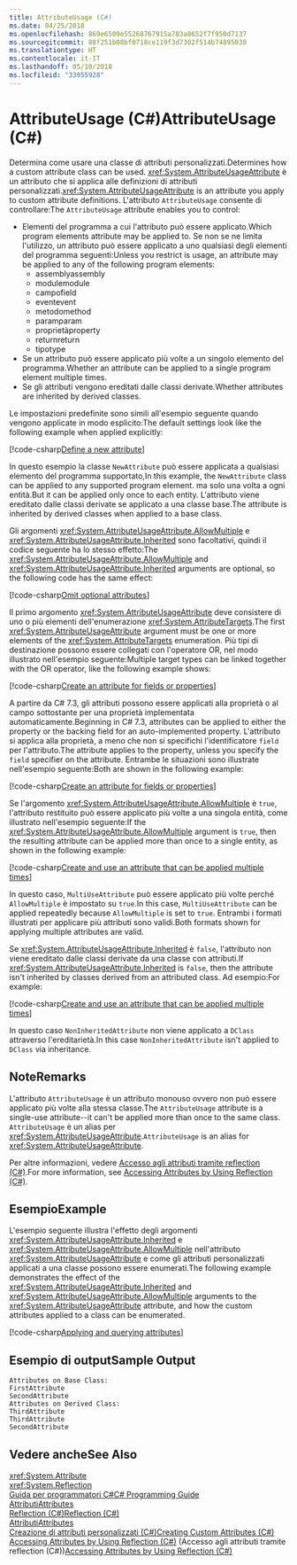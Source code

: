 ```yaml
---
title: AttributeUsage (C#)
ms.date: 04/25/2018
ms.openlocfilehash: 869e6509e55268767915a783a8652f7f950d7137
ms.sourcegitcommit: 88f251b08bf0718ce119f3d7302f514b74895038
ms.translationtype: HT
ms.contentlocale: it-IT
ms.lasthandoff: 05/10/2018
ms.locfileid: "33955928"
---
```

# <a name="attributeusage-c"></a><span data-ttu-id="8192e-102">AttributeUsage (C#)</span><span class="sxs-lookup"><span data-stu-id="8192e-102">AttributeUsage (C#)</span></span>

<span data-ttu-id="8192e-103">Determina come usare una classe di attributi personalizzati.</span><span class="sxs-lookup"><span data-stu-id="8192e-103">Determines how a custom attribute class can be used.</span></span> <span data-ttu-id="8192e-104"><xref:System.AttributeUsageAttribute> è un attributo che si applica alle definizioni di attributi personalizzati.</span><span class="sxs-lookup"><span data-stu-id="8192e-104"><xref:System.AttributeUsageAttribute> is an attribute you apply to custom attribute definitions.</span></span> <span data-ttu-id="8192e-105">L'attributo `AttributeUsage` consente di controllare:</span><span class="sxs-lookup"><span data-stu-id="8192e-105">The `AttributeUsage` attribute enables you to control:</span></span>

- <span data-ttu-id="8192e-106">Elementi del programma a cui l'attributo può essere applicato.</span><span class="sxs-lookup"><span data-stu-id="8192e-106">Which program elements attribute may be applied to.</span></span> <span data-ttu-id="8192e-107">Se non se ne limita l'utilizzo, un attributo può essere applicato a uno qualsiasi degli elementi del programma seguenti:</span><span class="sxs-lookup"><span data-stu-id="8192e-107">Unless you restrict is usage, an attribute may be applied to any of the following program elements:</span></span>
  - <span data-ttu-id="8192e-108">assembly</span><span class="sxs-lookup"><span data-stu-id="8192e-108">assembly</span></span>
  - <span data-ttu-id="8192e-109">module</span><span class="sxs-lookup"><span data-stu-id="8192e-109">module</span></span>
  - <span data-ttu-id="8192e-110">campo</span><span class="sxs-lookup"><span data-stu-id="8192e-110">field</span></span>
  - <span data-ttu-id="8192e-111">event</span><span class="sxs-lookup"><span data-stu-id="8192e-111">event</span></span>
  - <span data-ttu-id="8192e-112">metodo</span><span class="sxs-lookup"><span data-stu-id="8192e-112">method</span></span>
  - <span data-ttu-id="8192e-113">param</span><span class="sxs-lookup"><span data-stu-id="8192e-113">param</span></span>
  - <span data-ttu-id="8192e-114">proprietà</span><span class="sxs-lookup"><span data-stu-id="8192e-114">property</span></span>
  - <span data-ttu-id="8192e-115">return</span><span class="sxs-lookup"><span data-stu-id="8192e-115">return</span></span>
  - <span data-ttu-id="8192e-116">tipo</span><span class="sxs-lookup"><span data-stu-id="8192e-116">type</span></span>
- <span data-ttu-id="8192e-117">Se un attributo può essere applicato più volte a un singolo elemento del programma.</span><span class="sxs-lookup"><span data-stu-id="8192e-117">Whether an attribute can be applied to a single program element multiple times.</span></span>
- <span data-ttu-id="8192e-118">Se gli attributi vengono ereditati dalle classi derivate.</span><span class="sxs-lookup"><span data-stu-id="8192e-118">Whether attributes are inherited by derived classes.</span></span>

<span data-ttu-id="8192e-119">Le impostazioni predefinite sono simili all'esempio seguente quando vengono applicate in modo esplicito:</span><span class="sxs-lookup"><span data-stu-id="8192e-119">The default settings look like the following example when applied explicitly:</span></span>

[!code-csharp[Define a new attribute](../../../../../samples/snippets/csharp/attributes/NewAttribute.cs#1)]

<span data-ttu-id="8192e-120">In questo esempio la classe `NewAttribute` può essere applicata a qualsiasi elemento del programma supportato,</span><span class="sxs-lookup"><span data-stu-id="8192e-120">In this example, the `NewAttribute` class can be applied to any supported program element.</span></span> <span data-ttu-id="8192e-121">ma solo una volta a ogni entità.</span><span class="sxs-lookup"><span data-stu-id="8192e-121">But it can be applied only once to each entity.</span></span> <span data-ttu-id="8192e-122">L'attributo viene ereditato dalle classi derivate se applicato a una classe base.</span><span class="sxs-lookup"><span data-stu-id="8192e-122">The attribute is inherited by derived classes when applied to a base class.</span></span>

<span data-ttu-id="8192e-123">Gli argomenti <xref:System.AttributeUsageAttribute.AllowMultiple> e <xref:System.AttributeUsageAttribute.Inherited> sono facoltativi, quindi il codice seguente ha lo stesso effetto:</span><span class="sxs-lookup"><span data-stu-id="8192e-123">The <xref:System.AttributeUsageAttribute.AllowMultiple> and <xref:System.AttributeUsageAttribute.Inherited> arguments are optional, so the following code has the same effect:</span></span>

[!code-csharp[Omit optional attributes](../../../../../samples/snippets/csharp/attributes/NewAttribute.cs#2)]

<span data-ttu-id="8192e-124">Il primo argomento <xref:System.AttributeUsageAttribute> deve consistere di uno o più elementi dell'enumerazione <xref:System.AttributeTargets>.</span><span class="sxs-lookup"><span data-stu-id="8192e-124">The first <xref:System.AttributeUsageAttribute> argument must be one or more elements of the <xref:System.AttributeTargets> enumeration.</span></span> <span data-ttu-id="8192e-125">Più tipi di destinazione possono essere collegati con l'operatore OR, nel modo illustrato nell'esempio seguente:</span><span class="sxs-lookup"><span data-stu-id="8192e-125">Multiple target types can be linked together with the OR operator, like the following example shows:</span></span>

[!code-csharp[Create an attribute for fields or properties](../../../../../samples/snippets/csharp/attributes/NewPropertyOrFieldAttribute.cs#1)]

<span data-ttu-id="8192e-126">A partire da C# 7.3, gli attributi possono essere applicati alla proprietà o al campo sottostante per una proprietà implementata automaticamente.</span><span class="sxs-lookup"><span data-stu-id="8192e-126">Beginning in C# 7.3, attributes can be applied to either the property or the backing field for an auto-implemented property.</span></span> <span data-ttu-id="8192e-127">L'attributo si applica alla proprietà, a meno che non si specifichi l'identificatore `field` per l'attributo.</span><span class="sxs-lookup"><span data-stu-id="8192e-127">The attribute applies to the property, unless you specify the `field` specifier on the attribute.</span></span> <span data-ttu-id="8192e-128">Entrambe le situazioni sono illustrate nell'esempio seguente:</span><span class="sxs-lookup"><span data-stu-id="8192e-128">Both are shown in the following example:</span></span>

[!code-csharp[Create an attribute for fields or properties](../../../../../samples/snippets/csharp/attributes/NewPropertyOrFieldAttribute.cs#2)]

<span data-ttu-id="8192e-129">Se l'argomento <xref:System.AttributeUsageAttribute.AllowMultiple> è `true`, l'attributo restituito può essere applicato più volte a una singola entità, come illustrato nell'esempio seguente:</span><span class="sxs-lookup"><span data-stu-id="8192e-129">If the <xref:System.AttributeUsageAttribute.AllowMultiple> argument is `true`, then the resulting attribute can be applied more than once to a single entity, as shown in the following example:</span></span>

[!code-csharp[Create and use an attribute that can be applied multiple times](../../../../../samples/snippets/csharp/attributes/MultiUseAttribute.cs#1)]

<span data-ttu-id="8192e-130">In questo caso, `MultiUseAttribute` può essere applicato più volte perché `AllowMultiple` è impostato su `true`.</span><span class="sxs-lookup"><span data-stu-id="8192e-130">In this case, `MultiUseAttribute` can be applied repeatedly because `AllowMultiple` is set to `true`.</span></span> <span data-ttu-id="8192e-131">Entrambi i formati illustrati per applicare più attributi sono validi.</span><span class="sxs-lookup"><span data-stu-id="8192e-131">Both formats shown for applying multiple attributes are valid.</span></span>

<span data-ttu-id="8192e-132">Se <xref:System.AttributeUsageAttribute.Inherited> è `false`, l'attributo non viene ereditato dalle classi derivate da una classe con attributi.</span><span class="sxs-lookup"><span data-stu-id="8192e-132">If <xref:System.AttributeUsageAttribute.Inherited> is `false`, then the attribute isn't inherited by classes derived from an attributed class.</span></span> <span data-ttu-id="8192e-133">Ad esempio:</span><span class="sxs-lookup"><span data-stu-id="8192e-133">For example:</span></span>

[!code-csharp[Create and use an attribute that can be applied multiple times](../../../../../samples/snippets/csharp/attributes/NonInheritedAttribute.cs#1)]

<span data-ttu-id="8192e-134">In questo caso `NonInheritedAttribute` non viene applicato a `DClass` attraverso l'ereditarietà.</span><span class="sxs-lookup"><span data-stu-id="8192e-134">In this case `NonInheritedAttribute` isn't applied to `DClass` via inheritance.</span></span>

## <a name="remarks"></a><span data-ttu-id="8192e-135">Note</span><span class="sxs-lookup"><span data-stu-id="8192e-135">Remarks</span></span>

<span data-ttu-id="8192e-136">L'attributo `AttributeUsage` è un attributo monouso ovvero non può essere applicato più volte alla stessa classe.</span><span class="sxs-lookup"><span data-stu-id="8192e-136">The `AttributeUsage` attribute is a single-use attribute--it can't be applied more than once to the same class.</span></span> <span data-ttu-id="8192e-137">`AttributeUsage` è un alias per <xref:System.AttributeUsageAttribute>.</span><span class="sxs-lookup"><span data-stu-id="8192e-137">`AttributeUsage` is an alias for <xref:System.AttributeUsageAttribute>.</span></span>

<span data-ttu-id="8192e-138">Per altre informazioni, vedere [Accesso agli attributi tramite reflection (C#)](accessing-attributes-by-using-reflection.md).</span><span class="sxs-lookup"><span data-stu-id="8192e-138">For more information, see [Accessing Attributes by Using Reflection (C#)](accessing-attributes-by-using-reflection.md).</span></span>

## <a name="example"></a><span data-ttu-id="8192e-139">Esempio</span><span class="sxs-lookup"><span data-stu-id="8192e-139">Example</span></span>

<span data-ttu-id="8192e-140">L'esempio seguente illustra l'effetto degli argomenti <xref:System.AttributeUsageAttribute.Inherited> e <xref:System.AttributeUsageAttribute.AllowMultiple> nell'attributo <xref:System.AttributeUsageAttribute> e come gli attributi personalizzati applicati a una classe possono essere enumerati.</span><span class="sxs-lookup"><span data-stu-id="8192e-140">The following example demonstrates the effect of the <xref:System.AttributeUsageAttribute.Inherited> and <xref:System.AttributeUsageAttribute.AllowMultiple> arguments to the <xref:System.AttributeUsageAttribute> attribute, and how the custom attributes applied to a class can be enumerated.</span></span>

[!code-csharp[Applying and querying attributes](../../../../../samples/snippets/csharp/attributes/Program.cs#1)]

## <a name="sample-output"></a><span data-ttu-id="8192e-141">Esempio di output</span><span class="sxs-lookup"><span data-stu-id="8192e-141">Sample Output</span></span>

```text
Attributes on Base Class:
FirstAttribute
SecondAttribute
Attributes on Derived Class:
ThirdAttribute
ThirdAttribute
SecondAttribute
```

## <a name="see-also"></a><span data-ttu-id="8192e-142">Vedere anche</span><span class="sxs-lookup"><span data-stu-id="8192e-142">See Also</span></span>
 <xref:System.Attribute>  
 <xref:System.Reflection>  
 [<span data-ttu-id="8192e-143">Guida per programmatori C#</span><span class="sxs-lookup"><span data-stu-id="8192e-143">C# Programming Guide</span></span>](../..//index.md)  
 [<span data-ttu-id="8192e-144">Attributi</span><span class="sxs-lookup"><span data-stu-id="8192e-144">Attributes</span></span>](../../../..//standard/attributes/index.md)  
 [<span data-ttu-id="8192e-145">Reflection (C#)</span><span class="sxs-lookup"><span data-stu-id="8192e-145">Reflection (C#)</span></span>](../reflection.md)  
 [<span data-ttu-id="8192e-146">Attributi</span><span class="sxs-lookup"><span data-stu-id="8192e-146">Attributes</span></span>](index.md)  
 [<span data-ttu-id="8192e-147">Creazione di attributi personalizzati (C#)</span><span class="sxs-lookup"><span data-stu-id="8192e-147">Creating Custom Attributes (C#)</span></span>](creating-custom-attributes.md)  
 <span data-ttu-id="8192e-148">[Accessing Attributes by Using Reflection (C#)](accessing-attributes-by-using-reflection.md) (Accesso agli attributi tramite reflection (C#))</span><span class="sxs-lookup"><span data-stu-id="8192e-148">[Accessing Attributes by Using Reflection (C#)](accessing-attributes-by-using-reflection.md)</span></span>
